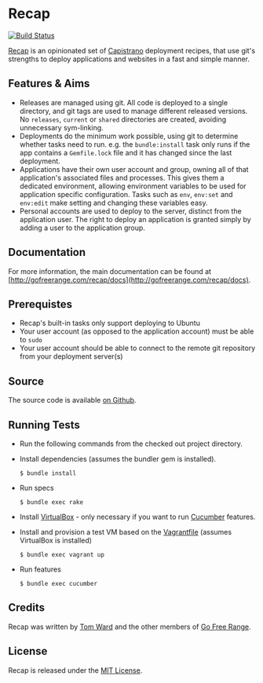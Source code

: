 # Recap

[![Build Status](https://travis-ci.org/tomafro/recap.png?branch=master)](https://travis-ci.org/tomafro/recap)

[Recap](https://github.com/freerange/recap) is an opinionated set of [Capistrano](https://github.com/capistrano/capistrano) deployment recipes, that use git's strengths to deploy applications and websites in a fast and simple manner.


## Features & Aims

  * Releases are managed using git.  All code is deployed to a single directory, and git tags are used to manage different released versions.  No `releases`, `current` or `shared` directories are created, avoiding unnecessary sym-linking.
  * Deployments do the minimum work possible, using git to determine whether tasks need to run.  e.g. the `bundle:install` task only runs if the app contains a `Gemfile.lock` file and it has changed since the last deployment.
  * Applications have their own user account and group, owning all of that application's associated files and processes.  This gives them a dedicated environment, allowing environment variables to be used for application specific configuration.  Tasks such as `env`, `env:set` and `env:edit` make setting and changing these variables easy.
  * Personal accounts are used to deploy to the server, distinct from the application user.  The right to deploy an application is granted simply by adding a user to the application group.


## Documentation

For more information, the main documentation can be found at [http://gofreerange.com/recap/docs](http://gofreerange.com/recap/docs).


## Prerequistes

* Recap's built-in tasks only support deploying to Ubuntu
* Your user account (as opposed to the application account) must be able to `sudo`
* Your user account should be able to connect to the remote git repository from your deployment server(s)


## Source

The source code is available [on Github](https://github.com/freerange/recap).


## Running Tests

- Run the following commands from the checked out project directory.
- Install dependencies (assumes the bundler gem is installed).

    `$ bundle install`

- Run specs

    `$ bundle exec rake`

- Install [VirtualBox](https://www.virtualbox.org/) - only necessary if you want to run [Cucumber](https://github.com/cucumber/cucumber) features.
- Install and provision a test VM based on the [Vagrantfile](https://github.com/freerange/recap/blob/master/Vagrantfile) (assumes VirtualBox is installed)

    `$ bundle exec vagrant up`

- Run features

    `$ bundle exec cucumber`


## Credits

Recap was written by [Tom Ward](http://tomafro.net) and the other members of [Go Free Range](http://gofreerange.com).


## License

Recap is released under the [MIT License](https://github.com/freerange/recap/blob/master/LICENSE).

